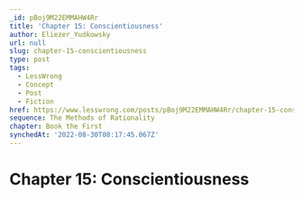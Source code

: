 ```yaml
---
_id: pBoj9M22EMMAHW4Rr
title: 'Chapter 15: Conscientiousness'
author: Eliezer_Yudkowsky
url: null
slug: chapter-15-conscientiousness
type: post
tags:
  - LessWrong
  - Concept
  - Post
  - Fiction
href: https://www.lesswrong.com/posts/pBoj9M22EMMAHW4Rr/chapter-15-conscientiousness
sequence: The Methods of Rationality
chapter: Book the First
synchedAt: '2022-08-30T08:17:45.067Z'
---
```

# Chapter 15: Conscientiousness

